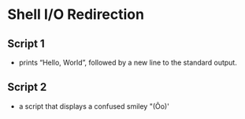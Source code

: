 # Shell I/O Redirection

## Script 1
-  prints “Hello, World”, followed by a new line to the standard output.

## Script 2
-  a script that displays a confused smiley "(Ôo)'
